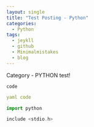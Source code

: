 ```yaml
---
layout: single
title: "Test Posting - Python"
categories:
  - Python
tags:
  - jeykll
  - github
  - Minimalmistakes
  - blog
---
```


Category - PYTHON test!

```
code
```

```yaml
yaml code
```

```python
import python
```

```c
include <stdio.h>

```
